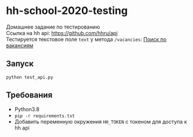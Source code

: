 # hh-school-2020-testing
Домашнее задание по тестированию  
Ссылка на hh api: https://github.com/hhru/api  
Тестируется текстовое поле `text` у метода `/vacancies`: [Поиск по вакансиям](https://github.com/hhru/api/blob/master/docs/vacancies.md#%D0%BF%D0%BE%D0%B8%D1%81%D0%BA-%D0%BF%D0%BE-%D0%B2%D0%B0%D0%BA%D0%B0%D0%BD%D1%81%D0%B8%D1%8F%D0%BC) 

## Запуск
```
python test_api.py
```

## Требования
* Python3.8
* `pip -r requirements.txt`
* Добавить переменную окружения `HH_TOKEN` с токеном для доступа к hh api